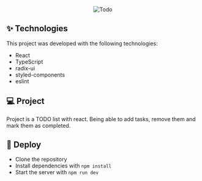 <p align="center">
  <img alt="Todo" src=".github/TODO.png width="100%">
</p>

## ✨ Technologies

This project was developed with the following technologies:

- React
- TypeScript
- radix-ui
- styled-components
- eslint

## 💻 Project

Project is a TODO list with react. Being able to add tasks, remove them and mark them as completed.

## 🚀 Deploy

- Clone the repository
- Install dependencies with `npm install`
- Start the server with `npm run dev`
